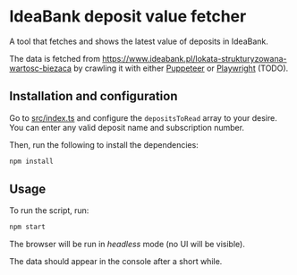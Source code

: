 # IdeaBank deposit value fetcher

A tool that fetches and shows the latest value of deposits in IdeaBank.

The data is fetched from <https://www.ideabank.pl/lokata-strukturyzowana-wartosc-biezaca> by
crawling it with either [Puppeteer](https://github.com/puppeteer/puppeteer) or
[Playwright](https://playwright.dev/) (TODO).

## Installation and configuration

Go to [src/index.ts](./src/index.ts) and configure the `depositsToRead` array to
your desire. You can enter any valid deposit name and subscription number.

Then, run the following to install the dependencies:

```sh
npm install
```

## Usage

To run the script, run:

```sh
npm start
```

The browser will be run in _headless_ mode (no UI will be visible).

The data should appear in the console after a short while.
